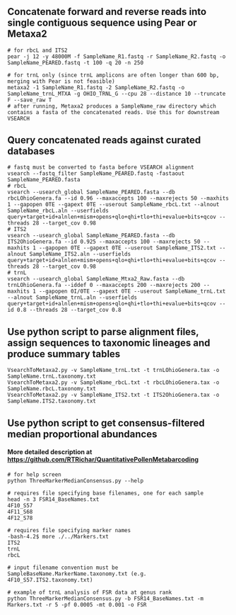 #

## Concatenate forward and reverse reads into single contiguous sequence using Pear or Metaxa2
```
# for rbcL and ITS2
pear -j 12 -y 48000M -f SampleName_R1.fastq -r SampleName_R2.fastq -o SampleName_PEARED.fastq -t 100 -q 20 -n 250

# for trnL only (since trnL amplicons are often longer than 600 bp, merging with Pear is not feasible)
metaxa2 -1 SampleName_R1.fastq -2 SampleName_R2.fastq -o SampleName_trnL_MTXA -g OHIO_TRNL_G --cpu 28 --distance 10 --truncate F --save_raw T
# after running, Metaxa2 produces a SampleName_raw directory which contains a fasta of the concatenated reads. Use this for downstream VSEARCH
```

## Query concatenated reads against curated databases 
```
# fastq must be converted to fasta before VSEARCH alignment 
vsearch --fastq_filter SampleName_PEARED.fastq -fastaout SampleName_PEARED.fasta
# rbcL
vsearch --usearch_global SampleName_PEARED.fasta --db rbcLOhioGenera.fa --id 0.96 --maxaccepts 100 --maxrejects 50 --maxhits 1 --gapopen 0TE --gapext 0TE --userout SampleName_rbcL.txt --alnout SampleName_rbcL.aln --userfields query+target+id+alnlen+mism+opens+qlo+qhi+tlo+thi+evalue+bits+qcov --threads 28 --target_cov 0.98
# ITS2
vsearch --usearch_global SampleName_PEARED.fasta --db ITS2OhioGenera.fa --id 0.925 --maxaccepts 100 --maxrejects 50 --maxhits 1 --gapopen 0TE --gapext 0TE --userout SampleName_ITS2.txt --alnout SampleName_ITS2.aln --userfields query+target+id+alnlen+mism+opens+qlo+qhi+tlo+thi+evalue+bits+qcov --threads 28 --target_cov 0.98
# trnL
vsearch --usearch_global SampleName_Mtxa2_Raw.fasta --db trnLOhioGenera.fa --iddef 0 --maxaccepts 200 --maxrejects 200 --maxhits 1 --gapopen 0I/0TE --gapext 0TE --userout SampleName_trnL.txt --alnout SampleName_trnL.aln --userfields query+target+id+alnlen+mism+opens+qlo+qhi+tlo+thi+evalue+bits+qcov --id 0.8 --threads 28 --target_cov 0.8
```

## Use python script to parse alignment files, assign sequences to taxonomic lineages and produce summary tables
```
VsearchToMetaxa2.py -v SampleName_trnL.txt -t trnLOhioGenera.tax -o SampleName.trnL.taxonomy.txt
VsearchToMetaxa2.py -v SampleName_rbcL.txt -t rbcLOhioGenera.tax -o SampleName.rbcL.taxonomy.txt
VsearchToMetaxa2.py -v SampleName_ITS2.txt -t ITS2OhioGenera.tax -o SampleName.ITS2.taxonomy.txt
```

## Use python script to get consensus-filtered median proportional abundances
#### More detailed description at https://github.com/RTRichar/QuantitativePollenMetabarcoding
```
# for help screen
python ThreeMarkerMedianConsensus.py --help

# requires file specifying base filenames, one for each sample
head -n 3 FSR14_BaseNames.txt
4F10_S57
4F11_S68
4F12_S78

# requires file specifying marker names 
-bash-4.2$ more ./../Markers.txt
ITS2
trnL
rbcL

# input filename convention must be SampleBaseName.MarkerName.taxonomy.txt (e.g. 4F10_S57.ITS2.taxonomy.txt)

# example of trnL analysis of FSR data at genus rank 
python ThreeMarkerMedianConsensus.py -b FSR14_BaseNames.txt -m Markers.txt -r 5 -pf 0.0005 -mt 0.001 -o FSR
```
